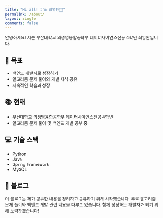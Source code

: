```yaml
---
title: "Hi all! I'm 최영환👋🏻"
permalink: /about/
layout: single
comments: false
---
```


안녕하세요! 저는 부산대학교 의생명융합공학부 데이터사이언스전공 4학년 최영환입니다.

## 🎯 목표
- 백엔드 개발자로 성장하기
- 알고리즘 문제 풀이와 개발 지식 공유
- 지속적인 학습과 성장

## 📚 현재
- 부산대학교 의생명융합공학부 데이터사이언스전공 4학년
- 알고리즘 문제 풀이 및 백엔드 개발 공부 중

## 💻 기술 스택
- Python
- Java
- Spring Framework
- MySQL

## 📝 블로그
이 블로그는 제가 공부한 내용을 정리하고 공유하기 위해 시작했습니다. 주로 알고리즘 문제 풀이와 백엔드 개발 관련 내용을 다루고 있습니다. 함께 성장하는 개발자가 되기 위해 노력하겠습니다!
